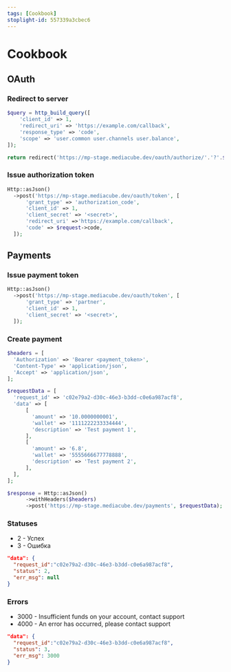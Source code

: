 ```yaml
---
tags: [Cookbook]
stoplight-id: 557339a3cbec6
---
```


# Cookbook

## OAuth

### Redirect to  server

```php
$query = http_build_query([
    'client_id' => 1,
    'redirect_uri' => 'https://example.com/callback',
    'response_type' => 'code',
    'scope' => 'user.common user.channels user.balance',
]);

return redirect('https://mp-stage.mediacube.dev/oauth/authorize/'.'?'.$query);
```

### Issue authorization token

```php
Http::asJson()
  ->post('https://mp-stage.mediacube.dev/oauth/token', [
      'grant_type' => 'authorization_code',
      'client_id' => 1,
      'client_secret' => '<secret>',
      'redirect_uri' =>'https://example.com/callback',
      'code' => $request->code,
  ]);
```

## Payments

### Issue payment token

```php
Http::asJson()
  ->post('https://mp-stage.mediacube.dev/oauth/token', [
      'grant_type' => 'partner',
      'client_id' => 1,
      'client_secret' => '<secret>',
  ]);
```

### Create payment

```php
$headers = [
  'Authorization' => 'Bearer <payment_token>',
  'Content-Type' => 'application/json', 
  'Accept' => 'application/json',
];

$requestData = [
  'request_id' => 'c02e79a2-d30c-46e3-b3dd-c0e6a987acf8',
  'data' => [
      [
        'amount' => '10.0000000001',
        'wallet' => '1111222233334444',
        'description' => 'Test payment 1',
      ],
      [
        'amount' => '6.8',
        'wallet' => '5555666677778888',
        'description' => 'Test payment 2', 
      ],
  ],
];

$response = Http::asJson()
      ->withHeaders($headers)
      ->post('https://mp-stage.mediacube.dev/payments', $requestData);
```

### Statuses

- 2 - Успех
- 3 - Ошибка

```json
"data": {
  "request_id":"c02e79a2-d30c-46e3-b3dd-c0e6a987acf8",
  "status": 2,
  "err_msg": null
}
```

### Errors

- 3000 - Insufficient funds on your account, contact support
- 4000 - An error has occurred, please contact support

```json
"data": {
  "request_id":"c02e79a2-d30c-46e3-b3dd-c0e6a987acf8",
  "status": 3,
  "err_msg": 3000
}
```

